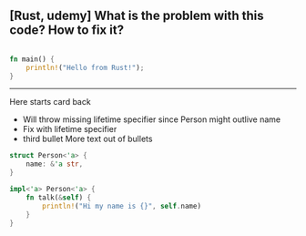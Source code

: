 ## [Rust, udemy] What is the problem with this code? How to fix it?

```rust

fn main() {
    println!("Hello from Rust!"); 
}
```

---

Here starts card back
* Will throw missing lifetime specifier since Person might outlive name
* Fix with lifetime specifier
* third bullet
More text out of bullets

```rust
struct Person<'a> {
    name: &'a str,
}

impl<'a> Person<'a> {
    fn talk(&self) {
        println!("Hi my name is {}", self.name)
    }
}
```

